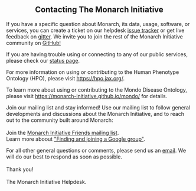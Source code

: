 <div class="container-fluid monarch-view contact">
  <h2 class="page-title">Contacting The Monarch Initiative</h2>
  <div class="contact">
    <p>
      If you have a specific question about Monarch, its data, usage, software,
      or services, you can create a ticket on our helpdesk
      <a
        href="https://github.com/monarch-initiative/helpdesk/issues"
        target="__blank"
        >issue tracker</a
      >
      or get live feedback on
      <a href="https://gitter.im/monarch-initiative/helpdesk" target="__blank"
        >gitter</a
      >. We invite you to join the rest of the Monarch Initiative community on
      <a href="https://github.com/monarch-initiative" target="__blank"
        >GitHub!</a
      >
    </p>
    <p>
      If you are having trouble using or connecting to any of our public
      services, please check our
      <a href="https://status.monarchinitiative.org/" target="__blank"
        >status page</a
      >.
    </p>
    <p>
      For more information on using or contributing to the Human Phenotype
      Ontology (HPO), please visit
      <a href="https://hpo.jax.org/" target="__blank">https://hpo.jax.org/</a>.
    </p>
    <p>
      To learn more about using or contributing to the Mondo Disease Ontology,
      please visit
      <a href="https://monarch-initiative.github.io/mondo/" target="__blank"
        >https://monarch-initiative.github.io/mondo/</a
      >
      for details.
    </p>
    <p>
      Join our mailing list and stay informed! Use our mailing list to follow
      general developments and discussions about the Monarch Initiative, and to
      reach out to the community built around Monarch:
      <br /><br />
      Join the
      <a
        href="https://groups.google.com/forum/#!forumsearch/Monarch$20Initiative$20Friends"
        >Monarch Initiative Friends mailing list</a
      >.<br />
      Learn more aboout
      <a href="https://support.google.com/groups/answer/1067205?hl=en">
        "Finding and joining a Google group"</a
      >.<br />
    </p>
    <p>
      For all other general questions or comments, please send us an
      <a href="mailto:info@monarchinitiative.org">email</a>. We will do our best
      to respond as soon as possible. <br /><br />
      Thank you!
      <br /><br />
      The Monarch Initiative Helpdesk.
    </p>
  </div>
</div>

<style lang="scss">
  @import "~@/style/variables";

  .contact {
    h2 {
      text-align: center;
    }
  }
</style>
